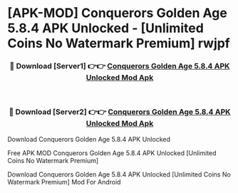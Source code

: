 # [APK-MOD] Conquerors  Golden Age 5.8.4 APK Unlocked - [Unlimited Coins No Watermark Premium] rwjpf



<div align="center">
<h3>🔴 Download [Server1] 👉👉 <a href="https://momento.my/?title=Conquerors__Golden_Age_5.8.4_APK_Unlocked">Conquerors  Golden Age 5.8.4 APK Unlocked Mod Apk</a></h3><br>

<h3>🔴 Download [Server2] 👉👉 <a href="https://momento.my/?title=Conquerors__Golden_Age_5.8.4_APK_Unlocked">Conquerors  Golden Age 5.8.4 APK Unlocked Mod Apk</a></h3>
</div>



Download Conquerors  Golden Age 5.8.4 APK Unlocked 

Free APK MOD Conquerors  Golden Age 5.8.4 APK Unlocked [Unlimited Coins No Watermark Premium]

Download Conquerors  Golden Age 5.8.4 APK Unlocked [Unlimited Coins No Watermark Premium] Mod For Android
